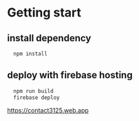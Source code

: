 # Getting start

## install dependency

```cmd
  npm install
```

## deploy with firebase hosting

```cmd
  npm run build
  firebase deploy
```

https://contact3125.web.app